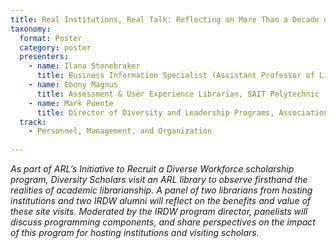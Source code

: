 ```yaml
---
title: Real Institutions, Real Talk: Reflecting on More Than a Decade of Diversity Scholar visits to ARL Libraries
taxonomy:
  format: Poster
  category: poster
  presenters:
    - name: Ilana Stonebraker
      title: Business Information Specialist (Assistant Professor of Library Science), Purdue University Libraries 
    - name: Ebony Magnus
      title: Assessment & User Experience Librarian, SAIT Polytechnic
    - name: Mark Puente
      title: Director of Diversity and Leadership Programs, Association of Research Libraries
  track:
    - Personnel, Management, and Organization
 
---
```

_As part of ARL’s Initiative to Recruit a Diverse Workforce scholarship program, Diversity Scholars visit an ARL library to observe firsthand the realities of academic librarianship. A panel of two librarians from hosting institutions and two IRDW alumni will reflect on the benefits and value of these site visits. Moderated by the IRDW program director, panelists will discuss programming components, and share perspectives on the impact of this program for hosting institutions and visiting scholars._
